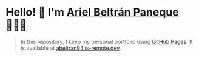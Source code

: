 # Hello! 👋 I'm [Ariel Beltrán Paneque](https://abeltran94.is-remote.dev) 👨🏻‍💻
> In this repository, I keep my personal portfolio using [GitHub Pages](https://pages.github.com). It is available at [abeltran94.is-remote.dev](https://abeltranp94.is-a.dev).
